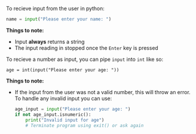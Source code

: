 To recieve input from the user in python:
```python
name = input("Please enter your name: ")
```

**Things to note:**
 - Input **always** returns a string
 - The input reading in stopped once the `Enter` key is pressed


To recieve a number as input, you can pipe `input` into `int` like so:
```
age = int(input("Please enter your age: "))
```
**Things to note:**
 - If the input from the user was not a valid number, this will throw an error.
     To handle any invalid input you can use:
     ```python
     age_input = input("Please enter your age: ")
     if not age_input.isnumeric():
         print("Invalid input for age")
         # Terminate program using exit() or ask again
     ```
